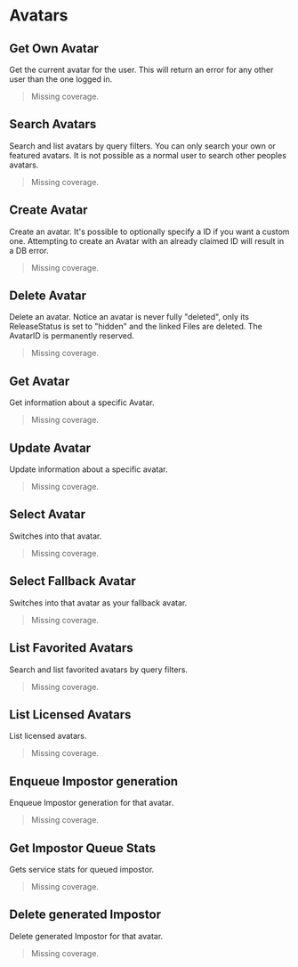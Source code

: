 # Avatars

## Get Own Avatar
Get the current avatar for the user. This will return an error for any other user than the one logged in.

> Missing coverage.
## Search Avatars
Search and list avatars by query filters. You can only search your own or featured avatars. It is not possible as a normal user to search other peoples avatars.

> Missing coverage.
## Create Avatar
Create an avatar. It's possible to optionally specify a ID if you want a custom one. Attempting to create an Avatar with an already claimed ID will result in a DB error.

> Missing coverage.
## Delete Avatar
Delete an avatar. Notice an avatar is never fully "deleted", only its ReleaseStatus is set to "hidden" and the linked Files are deleted. The AvatarID is permanently reserved.

> Missing coverage.
## Get Avatar
Get information about a specific Avatar.

> Missing coverage.
## Update Avatar
Update information about a specific avatar.

> Missing coverage.
## Select Avatar
Switches into that avatar.

> Missing coverage.
## Select Fallback Avatar
Switches into that avatar as your fallback avatar.

> Missing coverage.
## List Favorited Avatars
Search and list favorited avatars by query filters.

> Missing coverage.
## List Licensed Avatars
List licensed avatars.

> Missing coverage.
## Enqueue Impostor generation
Enqueue Impostor generation for that avatar.

> Missing coverage.
## Get Impostor Queue Stats
Gets service stats for queued impostor.

> Missing coverage.
## Delete generated Impostor
Delete generated Impostor for that avatar.

> Missing coverage.
	